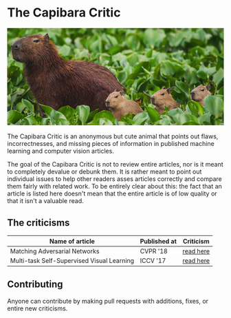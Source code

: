 The Capibara Critic
================

![Capibara](capibara2.png)

The Capibara Critic is an anonymous but cute animal that points out flaws, incorrectnesses, and missing pieces of information in published machine learning and computer vision articles.

The goal of the Capibara Critic is not to review entire articles, nor is it meant to completely devalue or debunk them. It is rather meant to point out individual issues to help other readers asses articles correctly and compare them fairly with related work. To be entirely clear about this: the fact that an article is listed here doesn't mean that the entire article is of low quality or that it isn't a valuable read.


The criticisms
-------------

| Name of article                                | Published at | Criticism                                |
|------------------------------------------------|--------------|------------------------------------------|
| Matching Adversarial Networks                  | CVPR '18     | [read here](criticism/00_MatAN.md)       |
| Multi-task Self-Supervised Visual Learning     | ICCV '17     | [read here](criticism/01_multitask.md)   |


Contributing
-------------

Anyone can contribute by making pull requests with additions, fixes, or entire new criticisms.
